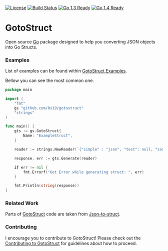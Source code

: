 [![License](http://img.shields.io/badge/license-MIT-blue.svg?style=flat)](https://github.com/0x19/gotostruct/tree/master/LICENSE)
[![Build Status](https://travis-ci.org/0x19/gotostruct.svg)](https://travis-ci.org/0x19/gotostruct)
[![Go 1.3 Ready](https://img.shields.io/badge/Go%201.3-Ready-green.svg?style=flat)]()
[![Go 1.4 Ready](https://img.shields.io/badge/Go%201.4-Ready-green.svg?style=flat)]()

GotoStruct
====

Open source [Go](http://golang.org) package designed to help you converting JSON objects into Go Structs.


### Examples

List of examples can be found within [GotoStruct Examples](https://github.com/0x19/gotostruct/tree/master/examples).

Bellow you can see the most common one.

```go
package main

import (
	"fmt"
	gs "github.com/0x19/gotostruct"
	"strings"
)

func main() {
	gts := gs.GotoStruct{
		Name: "ExampleStruct",
	}

	reader := strings.NewReader(`{"simple" : "json", "test": null, "something": [{"baz": 1}, {"baz": 2}]}`)

	response, err := gts.Generate(reader)

	if err != nil {
		fmt.Errorf("Got Error while generating struct: ", err)
	}

	fmt.Println(string(response))
}
```

### Related Work

Parts of [GotoStruct](https://github.com/0x19/gotostruct) code are taken from [Json-to-struct](https://github.com/tmc/json-to-struct).


### Contributing
I encourage you to contribute to GotoStruct! Please check out the [Contributing to GotoStruct](https://github.com/0x19/gotostruct/tree/master/CONTRIBUTING.md) for guidelines about how
to proceed.